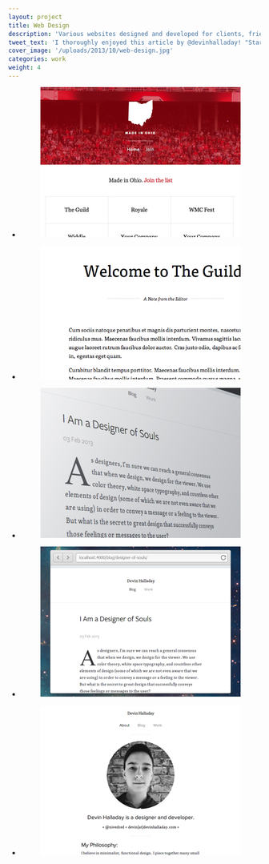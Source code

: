 ```yaml
---
layout: project
title: Web Design
description: 'Various websites designed and developed for clients, friends and studio projects.'
tweet_text: 'I thoroughly enjoyed this article by @devinhalladay! "Starting Fresh":'
cover_image: '/uploads/2013/10/web-design.jpg'
categories: work
weight: 4
---
```

<ul class="small-block-grid-1 large-block-grid-2">
  <li>
    <figure>
      <img src="/uploads/2013/10/made_in_ohio.jpg" alt="Made in Ohio">
    </figure>
  </li>

  <li>
    <figure>
      <img src="/uploads/2013/10/welcome-to-the-guild.png" alt="Welcome to The Guild">
    </figure>
  </li>

  <li>
    <figure>
      <img src="/uploads/2013/10/devin-halladay-v1.jpg" alt="devinhalladay.com v1">
    </figure>
  </li>

  <li>
    <figure>
      <img src="/uploads/2013/10/website_shot-v1.jpg" alt="devinhalladay.com v1">
    </figure>
  </li>

  <li>
    <figure>
      <img src="/uploads/2013/10/devinhalladay-1-2.jpg" alt="devinhalladay.com v1">
    </figure>
  </li>
</ul>